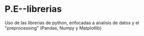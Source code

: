 # P.E--librerias
Uso de las librerias de python, enfocadas a analisis de datos y el "preprocessing" (Pandas, Numpy y Matplotlib)
